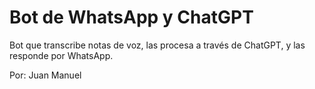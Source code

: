 # Bot de WhatsApp y ChatGPT

Bot que transcribe notas de voz, las procesa a través de ChatGPT, y las responde por WhatsApp.

Por: Juan Manuel
